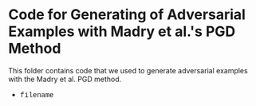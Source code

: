 # Code for Generating of Adversarial Examples with Madry et al.'s PGD Method

This folder contains code that we used to generate adversarial examples with the Madry et al. PGD method.

- <p style="font-family:'Courier New'">filename</p>